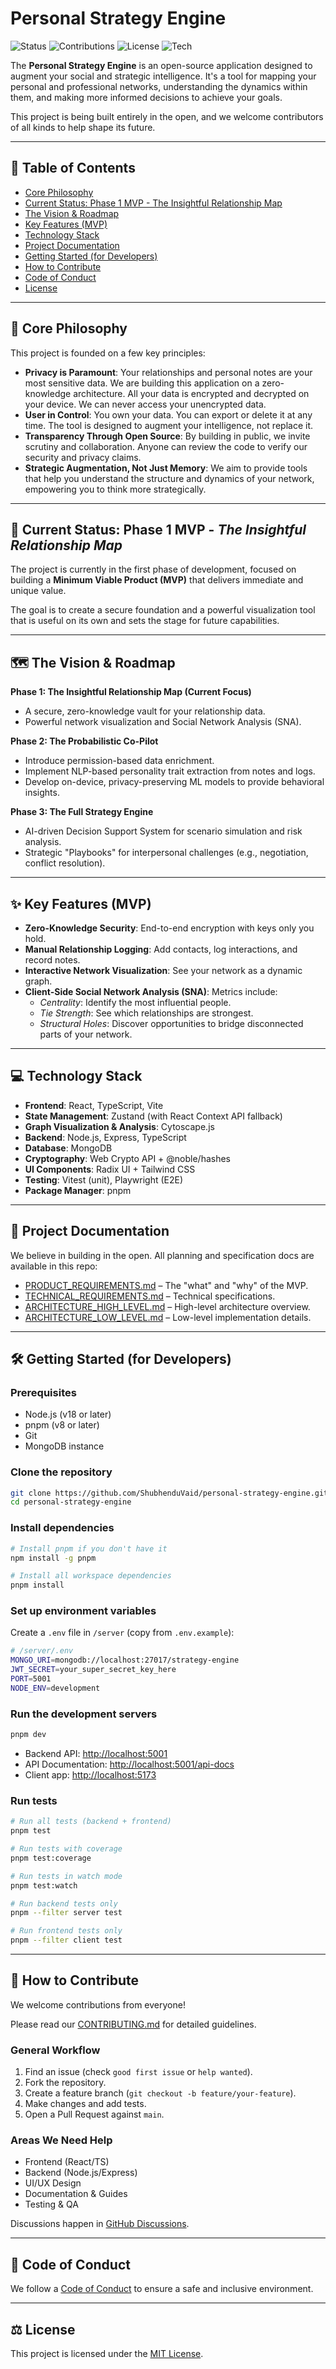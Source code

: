 # Personal Strategy Engine

![Status](https://img.shields.io/badge/status-MVP%20Development-brightgreen)
![Contributions](https://img.shields.io/badge/contributions-welcome-orange.svg)
![License](https://img.shields.io/badge/License-MIT-yellow.svg)
![Tech](https://img.shields.io/badge/tech-TypeScript-blue.svg)

The **Personal Strategy Engine** is an open-source application designed to augment your social and strategic intelligence. It's a tool for mapping your personal and professional networks, understanding the dynamics within them, and making more informed decisions to achieve your goals.  

This project is being built entirely in the open, and we welcome contributors of all kinds to help shape its future.

---

## 📖 Table of Contents
- [Core Philosophy](#-core-philosophy)
- [Current Status: Phase 1 MVP - The Insightful Relationship Map](#-current-status-phase-1-mvp---the-insightful-relationship-map)
- [The Vision & Roadmap](#️-the-vision--roadmap)
- [Key Features (MVP)](#-key-features-mvp)
- [Technology Stack](#-technology-stack)
- [Project Documentation](#-project-documentation)
- [Getting Started (for Developers)](#️-getting-started-for-developers)
- [How to Contribute](#-how-to-contribute)
- [Code of Conduct](#-code-of-conduct)
- [License](#️-license)

---

## 🧠 Core Philosophy
This project is founded on a few key principles:

- **Privacy is Paramount**: Your relationships and personal notes are your most sensitive data. We are building this application on a zero-knowledge architecture. All your data is encrypted and decrypted on your device. We can never access your unencrypted data.  
- **User in Control**: You own your data. You can export or delete it at any time. The tool is designed to augment your intelligence, not replace it.  
- **Transparency Through Open Source**: By building in public, we invite scrutiny and collaboration. Anyone can review the code to verify our security and privacy claims.  
- **Strategic Augmentation, Not Just Memory**: We aim to provide tools that help you understand the structure and dynamics of your network, empowering you to think more strategically.

---

## 🚀 Current Status: Phase 1 MVP - *The Insightful Relationship Map*
The project is currently in the first phase of development, focused on building a **Minimum Viable Product (MVP)** that delivers immediate and unique value.  

The goal is to create a secure foundation and a powerful visualization tool that is useful on its own and sets the stage for future capabilities.

---

## 🗺️ The Vision & Roadmap

**Phase 1: The Insightful Relationship Map (Current Focus)**  
- A secure, zero-knowledge vault for your relationship data.  
- Powerful network visualization and Social Network Analysis (SNA).  

**Phase 2: The Probabilistic Co-Pilot**  
- Introduce permission-based data enrichment.  
- Implement NLP-based personality trait extraction from notes and logs.  
- Develop on-device, privacy-preserving ML models to provide behavioral insights.  

**Phase 3: The Full Strategy Engine**  
- AI-driven Decision Support System for scenario simulation and risk analysis.  
- Strategic "Playbooks" for interpersonal challenges (e.g., negotiation, conflict resolution).  

---

## ✨ Key Features (MVP)

- **Zero-Knowledge Security**: End-to-end encryption with keys only you hold.  
- **Manual Relationship Logging**: Add contacts, log interactions, and record notes.  
- **Interactive Network Visualization**: See your network as a dynamic graph.  
- **Client-Side Social Network Analysis (SNA)**: Metrics include:  
  - *Centrality*: Identify the most influential people.  
  - *Tie Strength*: See which relationships are strongest.  
  - *Structural Holes*: Discover opportunities to bridge disconnected parts of your network.  

---

## 💻 Technology Stack
- **Frontend**: React, TypeScript, Vite  
- **State Management**: Zustand (with React Context API fallback)  
- **Graph Visualization & Analysis**: Cytoscape.js  
- **Backend**: Node.js, Express, TypeScript  
- **Database**: MongoDB  
- **Cryptography**: Web Crypto API + @noble/hashes  
- **UI Components**: Radix UI + Tailwind CSS  
- **Testing**: Vitest (unit), Playwright (E2E)  
- **Package Manager**: pnpm  

---

## 📄 Project Documentation
We believe in building in the open. All planning and specification docs are available in this repo:

- [PRODUCT_REQUIREMENTS.md](docs/PRODUCT_REQUIREMENTS.md) – The "what" and "why" of the MVP.  
- [TECHNICAL_REQUIREMENTS.md](docs/TECHNICAL_REQUIREMENTS.md) – Technical specifications.  
- [ARCHITECTURE_HIGH_LEVEL.md](docs/ARCHITECTURE_HIGH_LEVEL.md) – High-level architecture overview.  
- [ARCHITECTURE_LOW_LEVEL.md](docs/ARCHITECTURE_LOW_LEVEL.md) – Low-level implementation details.  

---

## 🛠️ Getting Started (for Developers)

### Prerequisites
- Node.js (v18 or later)  
- pnpm (v8 or later)  
- Git  
- MongoDB instance  

### Clone the repository
```bash
git clone https://github.com/ShubhenduVaid/personal-strategy-engine.git
cd personal-strategy-engine
```

### Install dependencies
```bash
# Install pnpm if you don't have it
npm install -g pnpm

# Install all workspace dependencies
pnpm install
```

### Set up environment variables
Create a `.env` file in `/server` (copy from `.env.example`):

```bash
# /server/.env
MONGO_URI=mongodb://localhost:27017/strategy-engine
JWT_SECRET=your_super_secret_key_here
PORT=5001
NODE_ENV=development
```

### Run the development servers
```bash
pnpm dev
```
- Backend API: [http://localhost:5001](http://localhost:5001)  
- API Documentation: [http://localhost:5001/api-docs](http://localhost:5001/api-docs)
- Client app: [http://localhost:5173](http://localhost:5173)

### Run tests
```bash
# Run all tests (backend + frontend)
pnpm test

# Run tests with coverage
pnpm test:coverage

# Run tests in watch mode
pnpm test:watch

# Run backend tests only
pnpm --filter server test

# Run frontend tests only  
pnpm --filter client test
```  

---

## 🤝 How to Contribute
We welcome contributions from everyone!  

Please read our [CONTRIBUTING.md](docs/CONTRIBUTING.md) for detailed guidelines.

### General Workflow
1. Find an issue (check `good first issue` or `help wanted`).  
2. Fork the repository.  
3. Create a feature branch (`git checkout -b feature/your-feature`).  
4. Make changes and add tests.  
5. Open a Pull Request against `main`.  

### Areas We Need Help
- Frontend (React/TS)  
- Backend (Node.js/Express)  
- UI/UX Design  
- Documentation & Guides  
- Testing & QA  

Discussions happen in [GitHub Discussions](https://github.com/your-username/personal-strategy-engine/discussions).

---

## 📜 Code of Conduct
We follow a [Code of Conduct](CODE_OF_CONDUCT.md) to ensure a safe and inclusive environment.

---

## ⚖️ License
This project is licensed under the [MIT License](LICENSE).

